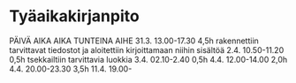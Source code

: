 # Tyäaikakirjanpito


PÄIVÄ         AIKA      AIKA TUNTEINA        AIHE
31.3.      13.00-17.30     4,5h            rakennettiin tarvittavat tiedostot ja aloitettiin kirjoittamaan niihin sisältöä
2.4.      10.50-11.20      0,5h            tsekkailtiin tarvittavia luokkia
3.4.      02.10-2.40       0,5h
4.4.      12.00-14.00      2,0h
4.4.      20.00-23.30      3,5h
11.4.     19.00-
